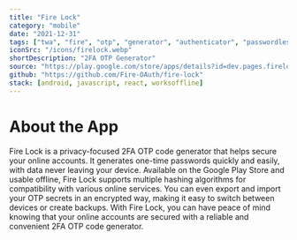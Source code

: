 ```yaml
---
title: "Fire Lock"
category: "mobile"
date: "2021-12-31"
tags: ["twa", "fire", "otp", "generator", "authenticator", "passwordless"]
iconSrc: "/icons/firelock.webp"
shortDescription: "2FA OTP Generator"
source: "https://play.google.com/store/apps/details?id=dev.pages.firelock.twa"
github: "https://github.com/Fire-OAuth/fire-lock"
stack: [android, javascript, react, worksoffline]
---
```


# About the App

Fire Lock is a privacy-focused 2FA OTP code generator that helps secure your online accounts. It generates one-time passwords quickly and easily, with data never leaving your device. Available on the Google Play Store and usable offline, Fire Lock supports multiple hashing algorithms for compatibility with various online services. You can even export and import your OTP secrets in an encrypted way, making it easy to switch between devices or create backups. With Fire Lock, you can have peace of mind knowing that your online accounts are secured with a reliable and convenient 2FA OTP code generator.
